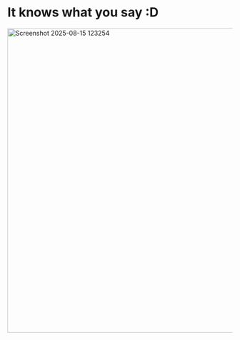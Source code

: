 # It knows what you say :D
<img width="621" height="683" alt="Screenshot 2025-08-15 123254" src="https://github.com/user-attachments/assets/f5978a6f-07bf-49a7-a9b2-eb738c366717" />
